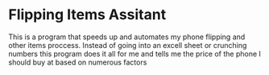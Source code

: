 # Flipping Items Assitant
This is a program that speeds up and automates my phone flipping and other items proccess. Instead of going into an excell sheet or crunching numbers this program does it all for me and tells me the price of the phone I should buy at based on numerous factors